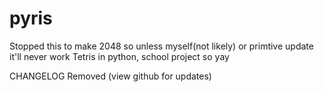 pyris
=====
Stopped this to make 2048 so unless myself(not likely) or primtive update it'll never work
Tetris in python, school project so yay 

CHANGELOG Removed (view github for updates)
